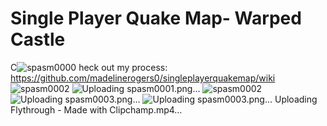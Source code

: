 # Single Player Quake Map- Warped Castle
C![spasm0000](https://user-images.githubusercontent.com/92342179/208313439-6d1d4cb5-00b4-41f4-8de5-56abe0c1fbee.png)
heck out my process: https://github.com/madelinerogers0/singleplayerquakemap/wiki
![spasm0002](https://user-images.githubusercontent.com/92342179/208313438-93eff399-c627-406d-ae4d-4d831001e0f3.png)
![Uploading spasm0001.png…]()
![spasm0002](https://user-images.githubusercontent.com/92342179/208313450-0b31d6e7-b1a6-4e5f-b08f-17871cd5b08c.png)
![Uploading spasm0003.png…]()
![Uploading spasm0003.png…]()
Uploading Flythrough - Made with Clipchamp.mp4…
